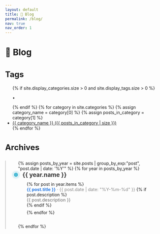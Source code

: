 ```yaml
---
layout: default
title: 📝 Blog
permalink: /blog/
nav: true
nav_order: 1
---
```


<div class="post">

  <h1><strong>📝 Blog </strong></h1>
  <h2 style="margin-top: 1.5em; font-size: 1.6rem;">
    <strong>Tags </strong>
  </h2>

  <div class="tag-category-list" style="text-align: left;">
    <ul class="p-0 m-0">
      {% if site.display_categories.size > 0 and site.display_tags.size > 0 %}
        <p>&bull;</p>
      {% endif %}
      {% for category in site.categories %}
        {% assign category_name = category[0] %}
        {% assign posts_in_category = category[1] %}
        <li>
          <i class="fa-solid fa-tag fa-sm"></i>
          <a href="{{ category_name | slugify | prepend: '/blog/category/' | relative_url }}">
            {{ category_name }} ({{ posts_in_category | size }})
          </a>
        </li>
      {% endfor %}
    </ul>
  </div>

  <h2 style="margin-top: 1.5em; font-size: 1.6rem;">
    <strong>Archives </strong>
  </h2>

  <style>
    .timeline {
      position: relative;
      margin: 2em 0;
      padding-left: 40px;
      border-left: 2px solid #ccc;
    }
    .timeline-entry {
      position: relative;
      padding-left: 14px;
      margin-bottom: 2em;
    }
    .timeline-entry::before {
      content: '';
      position: absolute;
      left: -16px;
      top: 3px;
      width: 14px;
      height: 14px;
      background: #4DBBD5;
      border-radius: 50%;
      border: 2px solid #fff;
      box-shadow: 0 0 6px rgba(77, 187, 213, 0.8);
      transition: transform 0.3s ease;
    }

    .timeline-entry:hover::before {
      transform: scale(1.3);
    }

    .timeline-entry h3 {
      margin: 0 0 0.5em;
      font-size: 1.2rem;
      color: #333;
    }
    .timeline-entry ul {
      margin: 0;
      padding-left: 1em;
      list-style: none;
    }
    .timeline-entry li {
      margin-bottom: 0.5em;
    }
    .timeline-entry a {
      font-weight: bold;
      text-decoration: none;
      color: #2a7ae2;
    }
    .timeline-entry a:hover {
      text-decoration: underline;
    }
    .timeline-date {
      color: #888;
      font-size: 0.9rem;
    }
  </style>

  <div class="timeline">
    {% assign posts_by_year = site.posts | group_by_exp:"post", "post.date | date: '%Y'" %}
    {% for year in posts_by_year %}
    <div class="timeline-entry">
      <h3>{{ year.name }}</h3>
      <ul>
        {% for post in year.items %}
        <li>
          <a href="{{ post.url | relative_url }}">{{ post.title }}</a>
          <span class="timeline-date">· {{ post.date | date: "%Y-%m-%d" }}</span>
          {% if post.description %}
            <div style="color: #666; font-size: 0.9rem;">{{ post.description }}</div>
          {% endif %}
        </li>
        {% endfor %}
      </ul>
    </div>
    {% endfor %}
  </div>

</div>

